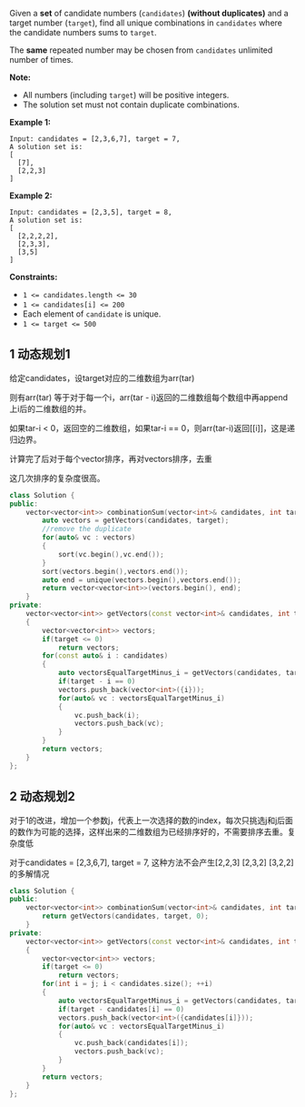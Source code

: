 Given a **set** of candidate numbers (`candidates`) **(without duplicates)** and a target number (`target`), find all unique combinations in `candidates` where the candidate numbers sums to `target`.

The **same** repeated number may be chosen from `candidates` unlimited number of times.

**Note:**

- All numbers (including `target`) will be positive integers.
- The solution set must not contain duplicate combinations.

**Example 1:**

```
Input: candidates = [2,3,6,7], target = 7,
A solution set is:
[
  [7],
  [2,2,3]
]
```

**Example 2:**

```
Input: candidates = [2,3,5], target = 8,
A solution set is:
[
  [2,2,2,2],
  [2,3,3],
  [3,5]
]
```

 

**Constraints:**

- `1 <= candidates.length <= 30`
- `1 <= candidates[i] <= 200`
- Each element of `candidate` is unique.
- `1 <= target <= 500`

## 1 动态规划1

给定candidates，设target对应的二维数组为arr(tar)

则有arr(tar) 等于对于每一个i，arr(tar - i)返回的二维数组每个数组中再append上i后的二维数组的并。

如果tar-i < 0，返回空的二维数组，如果tar-i == 0，则arr(tar-i)返回[[i]]，这是递归边界。

计算完了后对于每个vector排序，再对vectors排序，去重

这几次排序的复杂度很高。

```c++
class Solution {
public:
    vector<vector<int>> combinationSum(vector<int>& candidates, int target) {
        auto vectors = getVectors(candidates, target);
        //remove the duplicate
        for(auto& vc : vectors)
        {
            sort(vc.begin(),vc.end());
        }
        sort(vectors.begin(),vectors.end());
        auto end = unique(vectors.begin(),vectors.end());
        return vector<vector<int>>(vectors.begin(), end);
    }
private:
    vector<vector<int>> getVectors(const vector<int>& candidates, int target)
    {
        vector<vector<int>> vectors;
        if(target <= 0)
            return vectors;
        for(const auto& i : candidates)
        {
            auto vectorsEqualTargetMinus_i = getVectors(candidates, target - i);
            if(target - i == 0)
            vectors.push_back(vector<int>({i}));
            for(auto& vc : vectorsEqualTargetMinus_i)
            {
                vc.push_back(i);
                vectors.push_back(vc);
            }
        }
        return vectors;
    }
};
```

## 2 动态规划2

对于1的改进，增加一个参数j，代表上一次选择的数的index，每次只挑选j和j后面的数作为可能的选择，这样出来的二维数组为已经排序好的，不需要排序去重。复杂度低

对于candidates = [2,3,6,7], target = 7, 这种方法不会产生[2,2,3] [2,3,2] [3,2,2]的多解情况

```c++
class Solution {
public:
    vector<vector<int>> combinationSum(vector<int>& candidates, int target) {
        return getVectors(candidates, target, 0);
    }
private:
    vector<vector<int>> getVectors(const vector<int>& candidates, int target, int j)
    {
        vector<vector<int>> vectors;
        if(target <= 0)
            return vectors;
        for(int i = j; i < candidates.size(); ++i)
        {
            auto vectorsEqualTargetMinus_i = getVectors(candidates, target - candidates[i],i);
            if(target - candidates[i] == 0)
            vectors.push_back(vector<int>({candidates[i]}));
            for(auto& vc : vectorsEqualTargetMinus_i)
            {
                vc.push_back(candidates[i]);
                vectors.push_back(vc);
            }
        }
        return vectors;
    }
};
```

